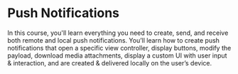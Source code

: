 # Push Notifications

In this course, you'll learn everything you need to create, send, and receive both remote and local push notifications. You’ll learn how to create push notifications that open a specific view controller, display buttons, modify the payload, download media attachments, display a custom UI with user input & interaction, and are created & delivered locally on the user’s device.

